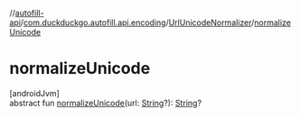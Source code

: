 //[autofill-api](../../../index.md)/[com.duckduckgo.autofill.api.encoding](../index.md)/[UrlUnicodeNormalizer](index.md)/[normalizeUnicode](normalize-unicode.md)

# normalizeUnicode

[androidJvm]\
abstract fun [normalizeUnicode](normalize-unicode.md)(url: [String](https://kotlinlang.org/api/latest/jvm/stdlib/kotlin/-string/index.html)?): [String](https://kotlinlang.org/api/latest/jvm/stdlib/kotlin/-string/index.html)?

